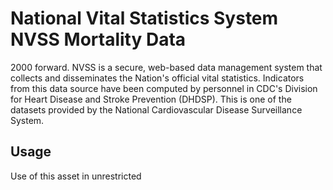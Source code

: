 # National Vital Statistics System NVSS Mortality Data
2000 forward. NVSS is a secure, web-based data management system that collects and disseminates the Nation's official vital statistics. Indicators from this data source have been computed by personnel in CDC's Division for Heart Disease and Stroke Prevention (DHDSP). This is one of the datasets provided by the National Cardiovascular Disease Surveillance System. 

## Usage
Use of this asset in unrestricted